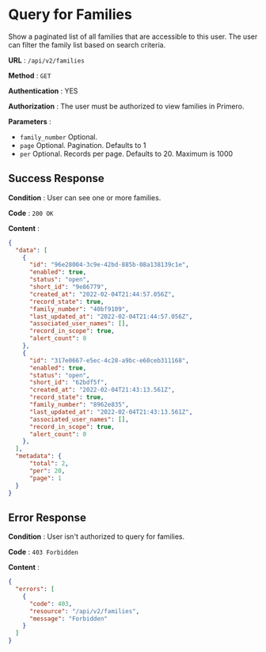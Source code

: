 <!-- Copyright (c) 2014 - 2023 UNICEF. All rights reserved. -->

# Query for Families

Show a paginated list of all families that are accessible to this user. The user can filter the family list based on search criteria.

**URL** : `/api/v2/families`

**Method** : `GET`

**Authentication** : YES

**Authorization** : The user must be authorized to view families in Primero.

**Parameters** :

* `family_number` Optional.
* `page` Optional. Pagination. Defaults to 1
* `per` Optional. Records per page. Defaults to 20. Maximum is 1000

## Success Response

**Condition** : User can see one or more families.

**Code** : `200 OK`

**Content** :

```json
{
  "data": [
    {
      "id": "96e28004-3c9e-42bd-885b-08a138139c1e",
      "enabled": true,
      "status": "open",
      "short_id": "9e86779",
      "created_at": "2022-02-04T21:44:57.056Z",
      "record_state": true,
      "family_number": "40bf9109",
      "last_updated_at": "2022-02-04T21:44:57.056Z",
      "associated_user_names": [],
      "record_in_scope": true,
      "alert_count": 0
    },
    {
      "id": "317e0667-e5ec-4c28-a9bc-e60ceb311168",
      "enabled": true,
      "status": "open",
      "short_id": "62bdf5f",
      "created_at": "2022-02-04T21:43:13.561Z",
      "record_state": true,
      "family_number": "8962e835",
      "last_updated_at": "2022-02-04T21:43:13.561Z",
      "associated_user_names": [],
      "record_in_scope": true,
      "alert_count": 0
    },
  ],
  "metadata": {
      "total": 2,
      "per": 20,
      "page": 1
  }
}
```
## Error Response

**Condition** : User isn't authorized to query for families.

**Code** : `403 Forbidden`

**Content** :

```json
{
  "errors": [
    {
      "code": 403,
      "resource": "/api/v2/families",
      "message": "Forbidden"
    }
  ]
}
```
